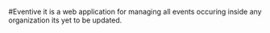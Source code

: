 #Eventive
   it is a web application for managing all events occuring inside any organization
   its yet to be updated.